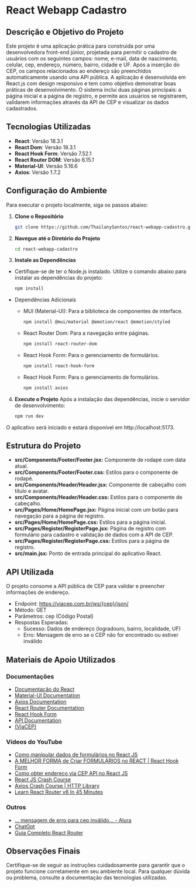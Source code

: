# React Webapp Cadastro

## Descrição e Objetivo do Projeto

Este projeto é uma aplicação prática para construida por uma desenvolvedora front-end júnior, projetada para permitir o cadastro de usuários com os seguintes campos: nome, e-mail, data de nascimento, celular, cep, endereço, número, bairro, cidade e UF. Após a inserção do CEP, os campos relacionados ao endereço são preenchidos automaticamente usando uma API pública. A aplicação é desenvolvida em React.js com design responsivo e tem como objetivo demonstrar boas práticas de desenvolvimento. O sistema inclui duas páginas principais: a página inicial e a página de registro, e permite aos usuários se registrarem, validarem informações através da API de CEP e visualizar os dados cadastrados.

## Tecnologias Utilizadas

- **React**: Versão 18.3.1
- **React Dom**: Versão 18.3.1
- **React Hook Form**: Versão 7.52.1
- **React Router DOM**: Versão 6.15.1
- **Material-UI**: Versão 5.16.6
- **Axios**: Versão 1.7.2

## Configuração do Ambiente

Para executar o projeto localmente, siga os passos abaixo:

1. **Clone o Repositório**

   ```bash
   git clone https://github.com/ThailanySantos/react-webapp-cadastro.git

2. **Navegue até o Diretório do Projeto**
    ```bash
    cd react-webapp-cadastro

3. **Instale as Dependências**
- Certifique-se de ter o Node.js instalado. Utilize o comando abaixo para instalar as dependências do projeto:
    ```bash
    npm install
- Dependências Adicionais

  - MUI (Material-UI): Para a biblioteca de componentes de interface.
    ```bash
    npm install @mui/material @emotion/react @emotion/styled
  - React Router Dom: Para a navegação entre páginas.
    ```bash
    npm install react-router-dom
  - React Hook Form: Para o gerenciamento de formulários.
    ```bash
    npm install react-hook-form 
  - React Hook Form: Para o gerenciamento de formulários.
    ```bash
    npm install axios

4. **Execute o Projeto**
Após a instalação das dependências, inicie o servidor de desenvolvimento:
    ```bash
    npm run dev
O aplicativo será iniciado e estará disponível em http://localhost:5173.

## Estrutura do Projeto
- **src/Components/Footer/Footer.jsx:** Componente de rodapé com data atual.
- **src/Components/Footer/Footer.css:** Estilos para o componente de rodapé.
- **src/Components/Header/Header.jsx:** Componente de cabeçalho com título e avatar.
- **src/Components/Header/Header.css:** Estilos para o componente de cabeçalho.
- **src/Pages/Home/HomePage.jsx:** Página inicial com um botão para navegação para a página de registro.
- **src/Pages/Home/HomePage.css:** Estilos para a página inicial.
- **src/Pages/Register/RegisterPage.jsx:** Página de registro com formulário para cadastro e validação de dados com a API de CEP.
- **src/Pages/Register/RegisterPage.css:** Estilos para a página de registro.
- **src/main.jsx:** Ponto de entrada principal do aplicativo React.

## API Utilizada
O projeto consome a API pública de CEP para validar e preencher informações de endereço.
- Endpoint: https://viacep.com.br/ws/{cep}/json/
- Método: GET
- Parâmetros: cep (Código Postal)
- Respostas Esperadas:
    - Sucesso: Dados de endereço (logradouro, bairro, localidade, UF)
    - Erro: Mensagem de erro se o CEP não for encontrado ou estiver inválido

## Materiais de Apoio Utilizados

### Documentações
- [Documentação do React](https://reactjs.org/docs/getting-started.html)
- [Material-UI Documentation](https://mui.com/getting-started/installation/)
- [Axios Documentation](https://axios-http.com/docs/intro)
- [React Router Documentation](https://reactrouter.com/docs/en/v6/getting-started/overview)
- [React Hook Form](https://react-hook-form.com/docs)
- [API Documentation](https://react-hook-form.com/docs)
- [(ViaCEP)](https://viacep.com.br/)

### Vídeos do YouTube
- [Como manipular dados de formulários no React JS](https://youtu.be/NtYO03Jq3EE?si=4HGUt23ERf0XLdqh)
- [A MELHOR FORMA de Criar FORMULÁRIOS no REACT | React Hook Form](https://youtu.be/qH272VSWje4?si=cPpdq7k2LJ66YZFw)
- [Como obter endereço via CEP API no React JS](https://youtu.be/155ywtYSpdY?si=1YFK_8XtKstDkLMU)
- [React JS Crash Course](https://youtu.be/w7ejDZ8SWv8?si=R6ubC6f8Eq9JT420)
- [Axios Crash Course | HTTP Library](https://www.youtube.com/watch?v=6LyagkoRWYA)
- [Learn React Router v6 In 45 Minutes](https://www.youtube.com/watch?v=Ul3y1LXxzdU)

### Outros
- [... mensagem de erro para cep inválido... - Alura](https://cursos.alura.com.br/forum/topico-ele-retorna-a-mesma-mensagem-de-erro-para-cep-invalido-e-inexistente-289712)
- [ChatGpt](https://chatgpt.com/)
- [Guia Completo React Router](https://www.freecodecamp.org/portuguese/news/um-guia-completo-de-react-router-para-iniciantes-incluindo-router-hooks/)

## Observações Finais
Certifique-se de seguir as instruções cuidadosamente para garantir que o projeto funcione corretamente em seu ambiente local. Para qualquer dúvida ou problema, consulte a documentação das tecnologias utilizadas.
